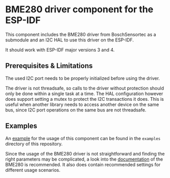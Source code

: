 # BME280 driver component for the ESP-IDF
This component includes the BME280 driver from BoschSensortec as a submodule
and an I2C HAL to use this driver on the ESP-IDF.

It should work with ESP-IDF major versions 3 and 4.

## Prerequisites & Limitations
The used I2C port needs to be properly initialized before using the driver.

The driver is not threadsafe, so calls to the driver without protection should
only be done within a single task at a time. The HAL configuration however does
support setting a mutex to protect the I2C transactions it does. This is useful
when another library needs to access another device on the same bus, since I2C
port operations on the same bus are not threadsafe.

## Examples
An [example][1] for the usage of this component can be found in the `examples`
directory of this repository.

Since the usage of the BME280 driver is not straightforward and finding the
right parameters may be complicated, a look into the [documentation][2]
of the BME280 is recommended. It also does contain recommended settings for
different usage scenarios.

[1]: examples/i2c_example.c
[2]: https://www.bosch-sensortec.com/media/boschsensortec/downloads/datasheets/bst-bme280-ds002.pdf